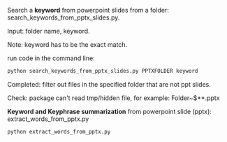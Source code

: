 Search a **keyword** from powerpoint slides from a folder:
search_keywords_from_pptx_slides.py.

Input: folder name, keyword.

Note: keyword has to be the exact match.

run code in the command line:

```sh
python search_keywords_from_pptx_slides.py PPTXFOLDER keyword

```

Completed: filter out files in the specified folder that are not ppt slides.

Check: 
package can't read tmp/hidden file, for example: Folder\~$**.pptx


**Keyword and Keyphrase summarization** from powerpoint slide (pptx): 
extract_words_from_pptx.py

```sh
python extract_words_from_pptx.py
```